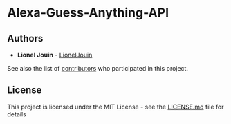 # Alexa-Guess-Anything-API

## Authors

* **Lionel Jouin** - [LionelJouin](https://github.com/LionelJouin)

See also the list of [contributors](https://github.com/LionelJouin/Alexa-Guess-Anything-API/graphs/contributors) who participated in this project.

## License

This project is licensed under the MIT License - see the [LICENSE.md](LICENSE.md) file for details
